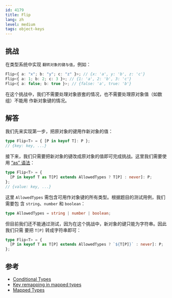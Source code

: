 ```yaml
---
id: 4179
title: Flip
lang: zh
level: medium
tags: object-keys
---
```


## 挑战

在类型系统中实现 `翻转对象的键与值`，例如：

```ts
Flip<{ a: "x"; b: "y"; c: "z" }>; // {x: 'a', y: 'b', z: 'c'}
Flip<{ a: 1; b: 2; c: 3 }>; // {1: 'a', 2: 'b', 3: 'c'}
Flip<{ a: false; b: true }>; // {false: 'a', true: 'b'}
```

在这个挑战中，我们不需要处理对象嵌套的情况，也不需要处理原对象值（如数组）不能用
作新对象键的情况。

## 解答

我们先来实现第一步，把原对象的键用作新对象的值：

```ts
type Flip<T> = { [P in keyof T]: P };
// {key: key, ...}
```

接下来，我们只需要把新对象的键改成原对象的值即可完成挑战。这里我们需要使用
[“as” 语法](https://www.typescriptlang.org/docs/handbook/release-notes/typescript-4-1.html#key-remapping-in-mapped-types)：

```ts
type Flip<T> = {
  [P in keyof T as T[P] extends AllowedTypes ? T[P] : never]: P;
};
// {value: key, ...}
```

这里 `AllowedTypes` 需包含可用作对象键的所有类型。根据题目的测试用例，我们需要包
含 `string`、`number` 和 `boolean`：

```ts
type AllowedTypes = string | number | boolean;
```

但目前我们还不能通过测试，因为在这个挑战中，新对象的键只能为字符串。因此我们只需
要把 `T[P]` 转成字符串即可：

```ts
type Flip<T> = {
  [P in keyof T as T[P] extends AllowedTypes ? `${T[P]}` : never]: P;
};
```

## 参考

- [Conditional Types](https://www.typescriptlang.org/docs/handbook/2/conditional-types.html)
- [Key remapping in mapped types](https://www.typescriptlang.org/docs/handbook/release-notes/typescript-4-1.html#key-remapping-in-mapped-types)
- [Mapped Types](https://www.typescriptlang.org/docs/handbook/2/mapped-types.html)
